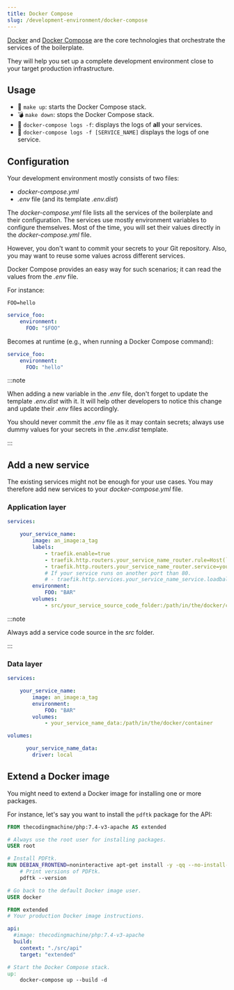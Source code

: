 ```yaml
---
title: Docker Compose
slug: /development-environment/docker-compose
---
```


[Docker](https://docs.docker.com) and [Docker Compose](https://docs.docker.com/compose/) are the core technologies that orchestrate the
services of the boilerplate.

They will help you set up a complete development environment close to your target production infrastructure.

## Usage

* 🚀 `make up`: starts the Docker Compose stack.
* 💣 `make down`: stops the Docker Compose stack.
* 📢 `docker-compose logs -f`: displays the logs of **all** your services.
* 📢 `docker-compose logs -f [SERVICE_NAME]` displays the logs of one service.

## Configuration

Your development environment mostly consists of two files:

* *docker-compose.yml*
* *.env* file (and its template *.env.dist*)

The *docker-compose.yml* file lists all the services of the boilerplate and their configuration.
The services use mostly environment variables to configure themselves.
Most of the time, you will set their values directly in the *docker-compose.yml* file.

However, you don't want to commit your secrets to your Git repository. Also, you may want to reuse some values across
different services.

Docker Compose provides an easy way for such scenarios; it can read the values from the *.env* file.

For instance:

```.env title=".env"
FOO=hello
```

```yaml title="docker-compose.yml"
service_foo:
    environment:
      FOO: "$FOO"
```

Becomes at runtime (e.g., when running a Docker Compose command):

```yaml
service_foo:
    environment:
      FOO: "hello"
```

:::note

When adding a new variable in the *.env* file, don't forget to update the template *.env.dist* with it.
It will help other developers to notice this change and update their *.env* files accordingly.

You should never commit the *.env* file as it may contain secrets; always use dummy values for your secrets 
in the *.env.dist* template.

:::

## Add a new service

The existing services might not be enough for your use cases.
You may therefore add new services to your *docker-compose.yml* file.

### Application layer

```yaml title="docker-compose.yml"
services:

    your_service_name:
        image: an_image:a_tag
        labels:
            - traefik.enable=true
            - traefik.http.routers.your_service_name_router.rule=Host(`your_service_subdomain.$DOMAIN`)
            - traefik.http.routers.your_service_name_router.service=your_service_name_service
            # If your service runs on another port than 80.
            # - traefik.http.services.your_service_name_service.loadbalancer.server.port=3000
        environment:
            FOO: "BAR"
        volumes:
            - src/your_service_source_code_folder:/path/in/the/docker/container    
```

:::note

Always add a service code source in the *src* folder.

:::

### Data layer

```yaml title="docker-compose.yml"
services:

    your_service_name:
        image: an_image:a_tag
        environment:
            FOO: "BAR"
        volumes:
            - your_service_name_data:/path/in/the/docker/container

volumes:

      your_service_name_data:
        driver: local
```

## Extend a Docker image

You might need to extend a Docker image for installing one or more packages.

For instance, let's say you want to install the `pdftk` package for the API:

```dockerfile title="src/api/Dockerfile"
FROM thecodingmachine/php:7.4-v3-apache AS extended

# Always use the root user for installing packages.
USER root

# Install PDFtk.
RUN DEBIAN_FRONTEND=noninteractive apt-get install -y -qq --no-install-recommends pdftk &&\
    # Print versions of PDFtk.
    pdftk --version

# Go back to the default Docker image user.
USER docker

FROM extended
# Your production Docker image instructions.
```

```yaml title="docker-compose.yml"
api:
  #image: thecodingmachine/php:7.4-v3-apache
  build:
    context: "./src/api"
    target: "extended"
```

```makefile title="Makefile"
# Start the Docker Compose stack.
up:
    docker-compose up --build -d
```